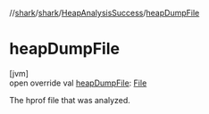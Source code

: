 //[shark](../../../index.md)/[shark](../index.md)/[HeapAnalysisSuccess](index.md)/[heapDumpFile](heap-dump-file.md)

# heapDumpFile

[jvm]\
open override val [heapDumpFile](heap-dump-file.md): [File](https://docs.oracle.com/javase/8/docs/api/java/io/File.html)

The hprof file that was analyzed.

